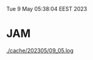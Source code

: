 Tue  9 May 05:38:04 EEST 2023
# JAM
<a href='./cache/202305/09_05.log'>./cache/202305/09_05.log</a>
